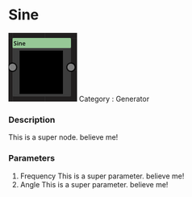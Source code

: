 # Sine
![node picture](./Sine.png)
Category : Generator
### Description
This is a super node. believe me!
### Parameters
1. Frequency
This is a super parameter. believe me!
1. Angle
This is a super parameter. believe me!

